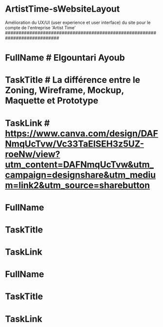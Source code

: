 # ArtistTime-sWebsiteLayout
Amélioration du UX/UI (user experience et user interface)  du site pour le compte de l'entreprise 'Artist Time'
############################################################################
#	FullName	# Elgountari Ayoub 
#	TaskTitle	# La différence entre le Zoning, Wireframe, Mockup, Maquette et Prototype
#	TaskLink	# https://www.canva.com/design/DAFNmqUcTvw/Vc33TaEISEH3z5UZ-roeNw/view?utm_content=DAFNmqUcTvw&utm_campaign=designshare&utm_medium=link2&utm_source=sharebutton


#       FullName        # 
#       TaskTitle       # 
#       TaskLink        #


#       FullName        #
#       TaskTitle       #
#       TaskLink        #

